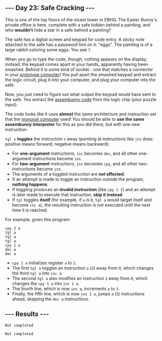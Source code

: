 <article class="day-desc"><h2>--- Day 23: Safe Cracking ---</h2><p>This is one of the top floors of the nicest tower in EBHQ. The Easter Bunny's private office is here, complete with a safe hidden behind a painting, and who <b>wouldn't</b> hide a star in a safe behind a painting?</p>
<p>The safe has a digital screen and keypad for code entry. A sticky note attached to the safe has a password hint on it: "eggs". The painting is of a large rabbit coloring some eggs. You see <code>7</code>.</p>
<p>When you go to type the code, though, nothing appears on the display; instead, the keypad comes apart in your hands, apparently having been smashed. Behind it is some kind of socket - one that matches a connector in your <a href="11">prototype computer</a>! You pull apart the smashed keypad and extract the logic circuit, plug it into your computer, and plug your computer into the safe.</p>
Now, you just need to figure out what output the keypad would have sent to the safe. You extract the <a href="12">assembunny code</a> from the logic chip (your puzzle input).
<p>The code looks like it uses <b>almost</b> the same architecture and instruction set that the <a href="12">monorail computer</a> used! You should be able to <b>use the same assembunny interpreter</b> for this as you did there, but with one new instruction:</p>
<p><code>tgl x</code> <b>toggles</b> the instruction <code>x</code> away (pointing at instructions like <code>jnz</code> does: positive means forward; negative means backward):</p>
<ul>
<li>For <b>one-argument</b> instructions, <code>inc</code> becomes <code>dec</code>, and all other one-argument instructions become <code>inc</code>.</li>
<li>For <b>two-argument</b> instructions, <code>jnz</code> becomes <code>cpy</code>, and all other two-instructions become <code>jnz</code>.</li>
<li>The arguments of a toggled instruction are <b>not affected</b>.</li>
<li>If an attempt is made to toggle an instruction outside the program, <b>nothing happens</b>.</li>
<li>If toggling produces an <b>invalid instruction</b> (like <code>cpy 1 2</code>) and an attempt is later made to execute that instruction, <b>skip it instead</b>.</li>
<li>If <code>tgl</code> toggles <b>itself</b> (for example, if <code>a</code> is <code>0</code>, <code>tgl a</code> would target itself and become <code>inc a</code>), the resulting instruction is not executed until the next time it is reached.</li>
</ul>
<p>For example, given this program:</p>
<pre><code>cpy 2 a
tgl a
tgl a
tgl a
cpy 1 a
dec a
dec a
</code></pre>
<ul>
<li><code>cpy 2 a</code> initializes register <code>a</code> to <code>2</code>.</li>
<li>The first <code>tgl a</code> toggles an instruction <code>a</code> (<code>2</code>) away from it, which changes the third <code>tgl a</code> into <code>inc a</code>.</li>
<li>The second <code>tgl a</code> also modifies an instruction <code>2</code> away from it, which changes the <code>cpy 1 a</code> into <code>jnz 1 a</code>.</li>
<li>The fourth line, which is now <code>inc a</code>, increments <code>a</code> to <code>3</code>.</li>
<li>Finally, the fifth line, which is now <code>jnz 1 a</code>, jumps <code>a</code> (<code>3</code>) instructions ahead, skipping the <code>dec a</code> instructions.</li>
</ul>



</article>

<form method="post" action="23/answer"><input type="hidden" name="level" value="1"></form>
<h2>--- Results ---</h2>
<pre><code>Not completed</code></pre>
<pre><code>Not completed</code></pre>
